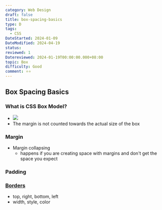 ```yaml
---
category: Web Design
draft: false
title: box-spacing-basics
type: D
tags:
  - CSS
DateStarted: 2024-01-09
DateModified: 2024-04-19
status: 
reviewed: 1
Datereviewed: 2024-01-19T00:00:00.000+08:00
topic: Box
difficulty: Good
comment: ⭐⭐
---
```


## Box Spacing Basics

### What is CSS Box Model?

- ![](<https://cdn.jsdelivr.net/gh/jenniferwonder/bimg/web-design/CSS-Box-Model-(盒模型)-Parts-of-Box-Model.png>)
- The margin is not counted towards the actual size of the box

### Margin

- Margin collapsing
  - happens if you are creating space with margins and don't get the space you expect

### Padding

### [Borders](Borders)

- top, right, bottom, left
- width, style, color

